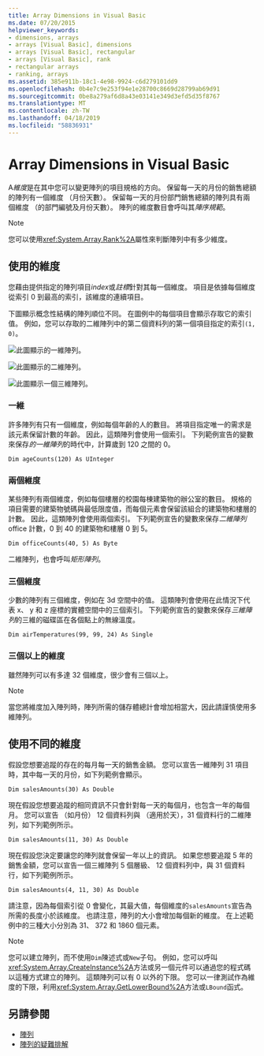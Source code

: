 ```yaml
---
title: Array Dimensions in Visual Basic
ms.date: 07/20/2015
helpviewer_keywords:
- dimensions, arrays
- arrays [Visual Basic], dimensions
- arrays [Visual Basic], rectangular
- arrays [Visual Basic], rank
- rectangular arrays
- ranking, arrays
ms.assetid: 385e911b-18c1-4e98-9924-c6d279101dd9
ms.openlocfilehash: 0b4e7c9e253f94e1e28700c8669d28799ab69d91
ms.sourcegitcommit: 0be8a279af6d8a43e03141e349d3efd5d35f8767
ms.translationtype: MT
ms.contentlocale: zh-TW
ms.lasthandoff: 04/18/2019
ms.locfileid: "58836931"
---
```

# <a name="array-dimensions-in-visual-basic"></a>Array Dimensions in Visual Basic
A*維度*是在其中您可以變更陣列的項目規格的方向。 保留每一天的月份的銷售總額的陣列有一個維度 （月份天數）。 保留每一天的月份部門銷售總額的陣列具有兩個維度 （的部門編號及月份天數）。 陣列的維度數目會呼叫其*陣序規範*。  
  
> [!NOTE]
>  您可以使用<xref:System.Array.Rank%2A>屬性來判斷陣列中有多少維度。  
  
## <a name="working-with-dimensions"></a>使用的維度  
 您藉由提供指定的陣列項目*index*或*註標*針對其每一個維度。 項目是依據每個維度從索引 0 到最高的索引，該維度的連續項目。  
  
 下圖顯示概念性結構的陣列順位不同。 在圖例中的每個項目會顯示存取它的索引值。 例如，您可以存取的二維陣列中的第二個資料列的第一個項目指定的索引`(1, 0)`。  
  
 ![此圖顯示的一維陣列。](./media/array-dimensions/one-dimensional-array.gif)  
  
 ![此圖顯示的二維陣列。](./media/array-dimensions/two-dimensional-array.gif)  
  
 ![此圖顯示一個三維陣列。](./media/array-dimensions/three-dimensional-array.gif)  
  
### <a name="one-dimension"></a>一維  
 許多陣列有只有一個維度，例如每個年齡的人的數目。 將項目指定唯一的需求是該元素保留計數的年齡。 因此，這類陣列會使用一個索引。 下列範例宣告的變數來保存*的一維陣列*的時代中，計算歲到 120 之間的 0。  
  
```  
Dim ageCounts(120) As UInteger  
```  
  
### <a name="two-dimensions"></a>兩個維度  
 某些陣列有兩個維度，例如每個樓層的校園每棟建築物的辦公室的數目。 規格的項目需要的建築物號碼與最低限度值，而每個元素會保留該組合的建築物和樓層的計數。 因此，這類陣列會使用兩個索引。 下列範例宣告的變數來保存*二維陣列*office 計數，0 到 40 的建築物和樓層 0 到 5。  
  
```  
Dim officeCounts(40, 5) As Byte  
```  
  
 二維陣列，也會呼叫*矩形陣列*。  
  
### <a name="three-dimensions"></a>三個維度  
 少數的陣列有三個維度，例如在 3d 空間中的值。 這類陣列會使用在此情況下代表 x、 y 和 z 座標的實體空間中的三個索引。 下列範例宣告的變數來保存*三維陣列*的三維的磁碟區在各個點上的無線溫度。  
  
```  
Dim airTemperatures(99, 99, 24) As Single  
```  
  
### <a name="more-than-three-dimensions"></a>三個以上的維度  
 雖然陣列可以有多達 32 個維度，很少會有三個以上。  
  
> [!NOTE]
>  當您將維度加入陣列時，陣列所需的儲存體總計會增加相當大，因此請謹慎使用多維陣列。  
  
## <a name="using-different-dimensions"></a>使用不同的維度  
 假設您想要追蹤的存在的每月每一天的銷售金額。 您可以宣告一維陣列 31 項目時，其中每一天的月份，如下列範例會顯示。  
  
```  
Dim salesAmounts(30) As Double  
```  
  
 現在假設您想要追蹤的相同資訊不只會針對每一天的每個月，也包含一年的每個月。 您可以宣告 （如月份） 12 個資料列與 （適用於天），31 個資料行的二維陣列，如下列範例所示。  
  
```  
Dim salesAmounts(11, 30) As Double  
```  
  
 現在假設您決定要讓您的陣列就會保留一年以上的資訊。 如果您想要追蹤 5 年的銷售金額，您可以宣告一個三維陣列 5 個層級、 12 個資料列中，與 31 個資料行，如下列範例所示。  
  
```  
Dim salesAmounts(4, 11, 30) As Double  
```  
  
 請注意，因為每個索引從 0 會變化，其最大值，每個維度的`salesAmounts`宣告為所需的長度小於該維度。 也請注意，陣列的大小會增加每個新的維度。 在上述範例中的三種大小分別為 31、 372 和 1860 個元素。  
  
> [!NOTE]
>  您可以建立陣列，而不使用`Dim`陳述式或`New`子句。 例如，您可以呼叫<xref:System.Array.CreateInstance%2A>方法或另一個元件可以通過您的程式碼以這種方式建立的陣列。 這類陣列可以有 0 以外的下限。 您可以一律測試作為維度的下限，利用<xref:System.Array.GetLowerBound%2A>方法或`LBound`函式。  
  
## <a name="see-also"></a>另請參閱

- [陣列](../../../../visual-basic/programming-guide/language-features/arrays/index.md)
- [陣列的疑難排解](../../../../visual-basic/programming-guide/language-features/arrays/troubleshooting-arrays.md)

